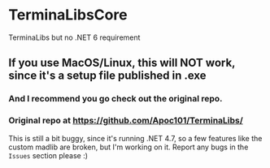 # TerminaLibsCore
TerminaLibs but no .NET 6 requirement

## If you use MacOS/Linux, this will NOT work, since it's a setup file published in .exe
### And I recommend you go check out the original repo.
### Original repo at https://github.com/Apoc101/TerminaLibs/

This is still a bit buggy, since it's running .NET 4.7, so a few features like the custom madlib are broken, but I'm working on it. 
Report any bugs in the ``Issues`` section please :) 
